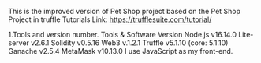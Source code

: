This is the improved version of Pet Shop project based on the Pet Shop Project in truffle Tutorials
Link: https://trufflesuite.com/tutorial/

1.Tools and version number.
Tools & Software	Version
Node.js	v16.14.0
Lite-server	v2.6.1
Solidity	v0.5.16
Web3	v.1.2.1
Truffle	v5.1.10 (core: 5.1.10)
Ganache	v2.5.4
MetaMask	v10.13.0
I use JavaScript as my front-end.
